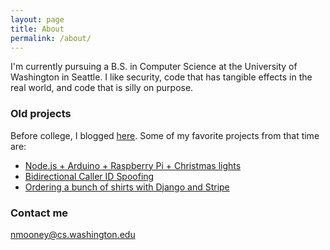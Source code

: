 ```yaml
---
layout: page
title: About
permalink: /about/
---
```


I'm currently pursuing a B.S. in Computer Science at the University of Washington in Seattle. I like security, code that has tangible effects in the real world, and code that is silly on purpose.

### Old projects
Before college, I blogged [here](http://www.gnewt.at/blog/). Some of my favorite projects from that time are:

* [Node.js + Arduino + Raspberry Pi + Christmas lights](http://www.gnewt.at/blog/2013/09/christmas-lights-with-node-js-arduino-raspberry-pi/)
* [Bidirectional Caller ID Spoofing](http://www.gnewt.at/blog/2012/07/asterisk-bidirectional-cid-spoofing/)
* [Ordering a bunch of shirts with Django and Stripe](http://www.gnewt.at/blog/2014/04/bhs-shirt-sales-with-django/)

### Contact me

[nmooney@cs.washington.edu](nmooney@cs.washington.edu)
